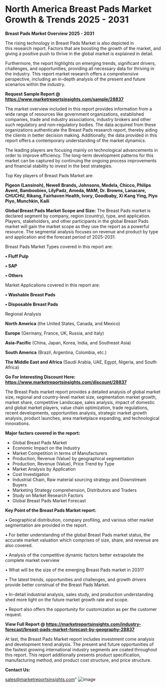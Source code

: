 # North America Breast Pads Market Growth & Trends 2025 - 2031

<Strong> Breast Pads Market Overview 2025 - 2031</strong>

The rising technology in Breast Pads Market is also depicted in this research report. Factors that are boosting the growth of the market, and giving a positive push to thrive in the global market is explained in detail.

Furthermore, the report highlights on emerging trends, significant drivers, challenges, and opportunities, providing all necessary data for thriving in the industry. This report market research offers a comprehensive perspective, including an in-depth analysis of the present and future scenarios within the industry.

<strong>Request Sample Report @ <a href=https://www.marketreportsinsights.com/sample/28837>https://www.marketreportsinsights.com/sample/28837</a></strong>

The market overview included in this report provides information from a wide range of resources like government organizations, established companies, trade and industry associations, industry brokers and other such regulatory and non-regulatory bodies. The data acquired from these organizations authenticate the Breast Pads research report, thereby aiding the clients in better decision making. Additionally, the data provided in this report offers a contemporary understanding of the market dynamics.

The leading players are focusing mainly on technological advancements in order to improve efficiency. The long-term development patterns for this market can be captured by continuing the ongoing process improvements and financial stability to invest in the best strategies.

Top Key players of Breast Pads Market are:

<strong>Pigeon (Lansinoh), Newell Brands, Johnsons, Medela, Chicco, Philips Avent, Bamboobies, LilyPadz, Ameda, MAM, Dr. Browns, Lanacare, CHUCHU, Rikang, Fairhaven Health, Ivory, Goodbaby, Xi Kang Ying, Piyo Piyo, Munchkin, Kaili</strong>

<strong><b>Global Breast Pads Market Scope and Size:</b></strong>
The Breast Pads market is declared segment by company, region (country), type, and application. Players, stakeholders, and other participants in the global Breast Pads market will gain the market scope as they use the report as a powerful resource. The segmental analysis focuses on revenue and product by type and application and the forecast period of 2025-2031.

Breast Pads Market Types covered in this report are:

<strong>• Fluff Pulp

• SAP

• Others</strong>

Market Applications covered in this report are:

<strong>• Washable Breast Pads

• Disposable Breast Pads</strong> 

Regional Analysis

<strong>North America</strong> (the United States, Canada, and Mexico)

<strong>Europe</strong> (Germany, France, UK, Russia, and Italy)

<strong>Asia-Pacific</strong> (China, Japan, Korea, India, and Southeast Asia)

<strong>South America</strong> (Brazil, Argentina, Colombia, etc.)

<strong>The Middle East and Africa</strong> (Saudi Arabia, UAE, Egypt, Nigeria, and South Africa)

<strong>Go For Interesting Discount Here: <a href=https://www.marketreportsinsights.com/discount/28837>https://www.marketreportsinsights.com/discount/28837</a></strong>

The Breast Pads market report provides a detailed analysis of global market size, regional and country-level market size, segmentation market growth, market share, competitive Landscape, sales analysis, impact of domestic and global market players, value chain optimization, trade regulations, recent developments, opportunities analysis, strategic market growth analysis, product launches, area marketplace expanding, and technological innovations.

<strong><b>Major factors covered in the report:</b></strong>
<ul>
  <li>Global Breast Pads Market </li>
  <li>Economic Impact on the Industry</li>
  <li>Market Competition in terms of Manufacturers</li>
  <li>Production, Revenue (Value) by geographical segmentation</li>
  <li>Production, Revenue (Value), Price Trend by Type</li>
  <li>Market Analysis by Application</li>
  <li>Cost Investigation</li>
  <li>Industrial Chain, Raw material sourcing strategy and Downstream Buyers</li>
  <li>Marketing Strategy comprehension, Distributors and Traders</li>
  <li>Study on Market Research Factors</li>
  <li>Global Breast Pads Market Forecast</li>
</ul>

<strong><b>Key Point of the Breast Pads Market report:</b></strong>

• Geographical distribution, company profiling, and various other market segmentation are provided in the report.

• For better understanding of the global Breast Pads market status, the accurate market valuation which comprises of size, share, and revenue are also covered.

• Analysis of the competitive dynamic factors better extrapolate the complete market overview

• What will be the size of the emerging Breast Pads market in 2031?

• The latest trends, opportunities and challenges, and growth drivers provide better construal of the Breast Pads Market.

• In-detail industrial analysis, sales study, and production understanding shed more light on the future market growth rate and scope.

• Report also offers the opportunity for customization as per the customer request.

<strong><b>View Full Report @ <a href=https://marketreportsinsights.com/industry-forecast/breast-pads-market-forecast-by-geography-28837>https://marketreportsinsights.com/industry-forecast/breast-pads-market-forecast-by-geography-28837</a></b></strong>


At last, the Breast Pads Market report includes investment come analysis and development trend analysis. The present and future opportunities of the fastest growing international industry segments are coated throughout this report. This report additionally presents product specification, manufacturing method, and product cost structure, and price structure.

<strong>Contact Us:</strong>

sales@marketreportsinsights.com"
![image](https://github.com/user-attachments/assets/35adc3e5-4788-452a-ad74-a1886840efac)
